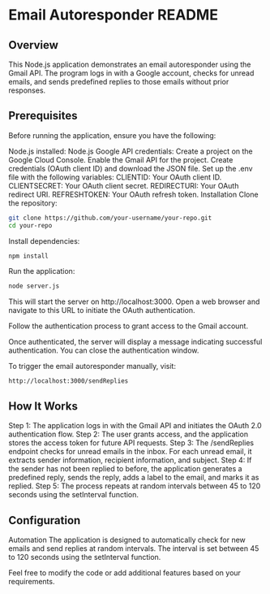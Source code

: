 
# Email Autoresponder README
## Overview
This Node.js application demonstrates an email autoresponder using the Gmail API. The program logs in with a Google account, checks for unread emails, and sends predefined replies to those emails without prior responses.

## Prerequisites
Before running the application, ensure you have the following:

Node.js installed: Node.js
Google API credentials:
Create a project on the Google Cloud Console.
Enable the Gmail API for the project.
Create credentials (OAuth client ID) and download the JSON file.
Set up the .env file with the following variables:
CLIENTID: Your OAuth client ID.
CLIENTSECRET: Your OAuth client secret.
REDIRECTURI: Your OAuth redirect URI.
REFRESHTOKEN: Your OAuth refresh token.
Installation
Clone the repository:

``` bash 
git clone https://github.com/your-username/your-repo.git
cd your-repo
```
Install dependencies:

``` bash
npm install 
```
Run the application:

``` bash 
node server.js
```
This will start the server on http://localhost:3000. Open a web browser and navigate to this URL to initiate the OAuth authentication.

Follow the authentication process to grant access to the Gmail account.

Once authenticated, the server will display a message indicating successful authentication. You can close the authentication window.

To trigger the email autoresponder manually, visit:

 ``` http://localhost:3000/sendReplies  ```
## How It Works
Step 1: The application logs in with the Gmail API and initiates the OAuth 2.0 authentication flow.
Step 2: The user grants access, and the application stores the access token for future API requests.
Step 3: The /sendReplies endpoint checks for unread emails in the inbox. For each unread email, it extracts sender information, recipient information, and subject.
Step 4: If the sender has not been replied to before, the application generates a predefined reply, sends the reply, adds a label to the email, and marks it as replied.
Step 5: The process repeats at random intervals between 45 to 120 seconds using the setInterval function.
## Configuration
Automation
The application is designed to automatically check for new emails and send replies at random intervals. The interval is set between 45 to 120 seconds using the setInterval function.

Feel free to modify the code or add additional features based on your requirements.

